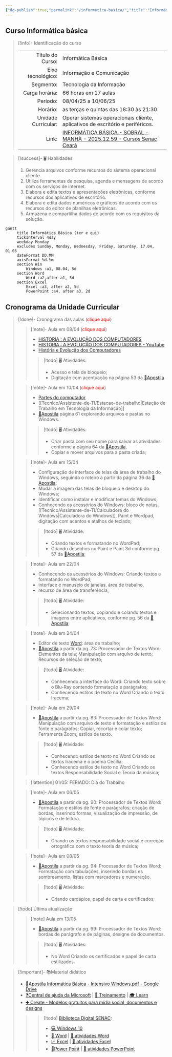 ```yaml
---
{"dg-publish":true,"permalink":"/informatica-basica/","title":"Informática básica","metatags":{"description":"Curso Informática básica"},"tags":["Aulas","Informatica-basica","Senac","curso"],"noteIcon":2,"updated":"2025-05-13T09:44:01.814-03:00"}
---
```



## Curso Informática básica

> [!info]- Identificação do curso
> 
> |     |     |
> | ---: | --- |
> | Título do Curso:| Informática Básica  
> | Eixo tecnológico:| Informação e Comunicação
> | Segmento:| Tecnologia da Informação  
> | Carga horária:| 66 horas em 17 aulas
> | Período:| 08/04/25 a 10/06/25
> | Horário:| as terças e quintas das 18:30 às 21:30
> | Unidade Curricular:| Operar sistemas operacionais cliente, aplicativos de escritório e periféricos.
> | Link:| [INFORMÁTICA BÁSICA - SOBRAL - MANHÃ - 2025.12.59 - Cursos Senac Ceará](https://cursos.ce.senac.br/produto/informatica-basica-sobral-manha-2025-12-59/)

> [!success]- 🖥️ Habilidades
> 1. Gerencia arquivos conforme recursos do sistema operacional cliente.
> 2. Utiliza ferramentas de pesquisa, agenda e mensagens de acordo com os serviços de internet.
> 3. Elabora e edita textos e apresentações eletrônicas, conforme recursos dos aplicativos de escritório.
> 4. Elabora e edita dados numéricos e gráficos de acordo com os recursos do editor de planilhas eletrônicas.
> 5. Armazena e compartilha dados de acordo com os requisitos da solução.


<div class="transclusion internal-embed is-loaded"><div class="markdown-embed">




```mermaid
gantt
     title Informática Básica (ter e qui)
     tickInterval 4day
     weekday Monday
     excludes Sunday, Monday, Wednesday, Friday, Saturday, 17.04, 01.05
     dateFormat DD.MM
     axisFormat %d.%m
     section Win
         Windows :a1, 08.04, 5d
     section Word
         Word :a2,after a1, 5d
     section Excel
         Excel :a3, after a2, 5d
         PowerPoint :a4, after a3, 2d
```


</div></div>


## Cronograma da Unidade Curricular

>[!done]- Cronograma das aulas (<font color="#ff0000">clique aqui</font>)
>
>>[!note]- Aula em 08/04 (<font color="#ff0000">clique aqui</font>)
>> - [HISTORIA : A EVOLUÇÃO DOS COMPUTADORES](https://docs.google.com/presentation/d/1MXW5D73CtuZMqP8obVX5tBnPm_1mUksb/edit?slide=id.p1#slide=id.p1)
>> - [HISTORIA : A EVOLUÇÃO DOS COMPUTADORES - YouTube](https://www.youtube.com/watch?v=mFdUqqwzbVs)
>> - [História e Evolução dos Computadores](https://www.todamateria.com.br/historia-e-evolucao-dos-computadores/)
>>>[!todo] 🖥️ Atividades: 
>>> - Acesso e tela de bloqueio;
>>> - Digitação com acentuação na página 53 da [📑Apostila][apostila]
>
>>[!note]- Aula em 10/04 (<font color="#ff0000">clique aqui</font>)
>> - [Partes do computador](https://docs.google.com/presentation/d/1Ohfb9t_ZR_qWBVGtOg3tQJ28Y4mGXufM/edit?usp=sharing&ouid=106055613390581376281&rtpof=true&sd=true)
>> - [[Tecnico/Assistente-de-TI/Estacao-de-trabalho\|Estação de Trabalho em Tecnologia da Informação]]
>> - [📑Apostila][apostila] página 61 explorando arquivos e pastas no Windows.
>>>[!todo] 🖥️ Atividades: 
>>> - Criar pasta com seu nome para salvar as atividades conforme a página 64 da [📑Apostila][apostila],
>>> - Copiar e mover arquivos para a pasta criada;
>
>>[!note]- Aula em 15/04
>> - Configuração de interface de telas da área de trabalho do Windows, seguindo o roteiro a partir da página 36 da [📑Apostila][apostila]:
>> - Mudar a imagem das telas de bloqueio e desktop do Windows;
>> - Identificar como instalar e modificar temas do Windows;
>> - Conhecendo os acessórios do Windows: bloco de notas, [[Tecnico/Assistente-de-TI/Calculadora do Windows\|Calculadora do Windows]], Paint e Wordpad, digitação com acentos e atalhos de teclado;
>>>[!todo] 🖥️ Atividade:
>>> - Criando textos e formatando no WordPad;
>>> - Criando desenhos no Paint e Paint 3d conforme pg. 57 da [📑Apostila][apostila];
>
>>[!note]- Aula em 22/04
>>   - Conhecendo os acessórios do Windows: Criando textos e formatando no WordPad;
>>   - interface e manuseio de janelas, área de trabalho,
>>   - recurso de área de transferência,
>>>[!todo] 🖥️ Atividade:
>>> - Selecionando textos, copiando e colando textos e imagens entre aplicativos, conforme pg. 56 da [📑Apostila][apostila];
>
>>[!note]- Aula em 24/04
>>   - Editor de texto [Word](https://support.microsoft.com/pt-br/word): área de trabalho;
>>   - [📑Apostila][apostila] a partir da pg. 73: Processador de Textos Word: Elementos da tela; Manipulação com arquivo de texto; Recursos de seleção de texto; 
>>>[!todo] 🖥️ Atividade:
>>> - Conhecendo a interface do Word: Criando texto sobre o Blu-Ray contendo formatação e parágrafos;
>>> - Conhecendo estilos de texto no Word Criando o texto Iracema;
>
>>[!note]- Aula em 29/04
>>   - [📑Apostila][apostila] a partir da pg. 83: Processador de Textos Word: Manipulação com arquivo de texto e formatação e estilos de fonte e parágrafos; Copiar, recortar e colar texto; Ferramenta Zoom; estilos de texto. 
>>>[!todo] 🖥️ Atividade:
>>> - Conhecendo estilos de texto no Word Criando os textos Iracema e o poema Cecília;
>>> - Conhecendo estilos de texto no Word Criando os textos Responsabilidade Social e Teoria da música;
>
>>[!attention] 01/05: FERIADO: Dia do Trabalho
>
>>[!note]- Aula em 06/05
>>   - [📑Apostila][apostila] a partir da pg. 90: Processador de Textos Word: Formatação e estilos de fonte e parágrafos; criação de bordas, inserindo formas, visualização de impressão, de tópicos e de leitura.
>>>[!todo] 🖥️ Atividade:
>>> - Criando os textos responsabilidade social e correção ortográfica com o texto teoria da música;
>
>>[!note]- Aula em 08/05
>>   - [📑Apostila][apostila] a partir da pg. 94: Processador de Textos Word: Formatação com tabulações, inserindo bordas es sombreamento, listas com marcadores e numeração.
>>>[!todo] 🖥️ Atividade:
>>> - Criando cardápios, papel de carta e certificados;

>[!todo] Última atualização
>>[!note] Aula em 13/05
>>   - [📑Apostila][apostila] a partir da pg. 99: Processador de Textos Word:  bordas de parágrafo e de páginas, designe de documentos.
>>>[!todo] 🖥️ Atividades:
>>> - No Word Criando os certificados e papel de carta estilizados.



> [!important]- 📚Material didático
> 
> - [📑Apostila Informática Básica - Intensivo Windows.pdf - Google Drive][apostila]
> - [❓Central de ajuda da Microsoft](https://support.microsoft.com/pt-br/all-products) | [📶 Treinamento](https://support.microsoft.com/pt-br/training) | [🎓 Learn](https://learn.microsoft.com/pt-br/training/)
> - [➕ Create - Modelos gratuitos para mídia social, documentos e designs](https://create.microsoft.com/pt-br)
>>>[!todo] [Biblioteca Digital SENAC](https://bibliotecadigitalsenac.com.br): 
>>> - [💻 Windows 10](https://bibliotecadigitalsenac.com.br/#/?contentInfo=2795) 
>>> - [📄 Word](https://bibliotecadigitalsenac.com.br/#/?contentInfo=2309) | [📄 atividades Word](https://www.editorasenacsp.com.br/informatica/word2019/atividades.zip)
>>> - [📈 Excel](https://bibliotecadigitalsenac.com.br/#/busca?contentInfo=3130&term=excel) | [📄 atividades Excel](https://www.editorasenacsp.com.br/informatica/excel2019/planilhas.zip)
>>> - [📸Power Point](https://bibliotecadigitalsenac.com.br/?from=busca%3FcontentInfo%3D2304%26term%3Dpowerpoint&page=12&section=0#/legacy/2304) | [📄 atividades PowerPoint](https://www.editorasenacsp.com.br/informatica/powerpoint2019/atividades.zip)

[apostila]: https://drive.google.com/file/d/1HNT1is949xITALuJXT1dwaLCbYexrIGT/view?usp=sharing
